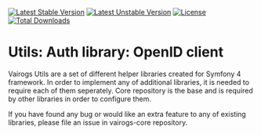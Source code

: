 [![Latest Stable Version](https://poser.pugx.org/vairogs/openid/v/stable)](https://packagist.org/packages/vairogs/openid)
[![Latest Unstable Version](https://poser.pugx.org/vairogs/openid/v/unstable)](https://packagist.org/packages/vairogs/openid)
[![License](https://poser.pugx.org/vairogs/openid/license)](https://packagist.org/packages/vairogs/openid)
[![Total Downloads](https://poser.pugx.org/vairogs/openid/downloads)](https://packagist.org/packages/vairogs/openid)

# Utils: Auth library: OpenID client

Vairogs Utils are a set of different helper libraries created for Symfony 4 framework. 
In order to implement any of additional libraries, it is needed to require each of them seperately.
Core repository is the base and is required by other libraries in order to configure them.

If you have found any bug or would like an extra feature to any of existing libraries, please file an issue in vairogs-core repository.
